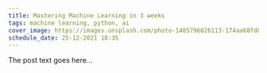 ```yaml
---
title: Mastering Machine Learning in 3 weeks
tags: machine learning, python, ai
cover_image: https://images.unsplash.com/photo-1485796826113-174aa68fd81b?ixlib=rb-1.2.1&q=80&fm=jpg&crop=entropy&cs=tinysrgb&dl=h-heyerlein-ndja2LJ4IcM-unsplash.jpg
schedule_date: 25-12-2021 18:35
---
```


The post text goes here...
